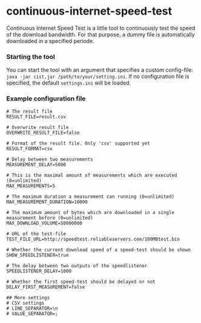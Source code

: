 continuous-internet-speed-test
==============================

Continuous Internet Speed Test is a little tool to continuously test the speed of the download bandwidth. For that purpose, a dummy file is automatically downloaded in a specified periode.

### Starting the tool
You can start the tool with an argument that specifies a custom config-file:
`java -jar cist.jar /path/to/your/setting.ini`. If no configuration file is specified, the default `settings.ini` will be loaded.

### Example configuration file
```
# The result file
RESULT_FILE=result.csv

# Overwrite result file
OVERWRITE_RESULT_FILE=false

# Format of the result file. Only 'csv' supported yet
RESULT_FORMAT=csv

# Delay between two measurements
MEASUREMENT_DELAY=5000

# This is the maximal amount of measurements which are executed (0=unlimited)
MAX_MEASUREMENTS=5

# The maximum duration a measurement can running (0=unlimited)
MAX_MEASUREMENT_DURATION=10000

# The maximum amount of bytes which are downloaded in a single measurement before (0=unlimited)
MAX_DOWNLOAD_VOLUME=50000000

# URL of the test-file
TEST_FILE_URL=http://speedtest.reliableservers.com/100MBtest.bin

# Whether the current download speed of a speed-test should be shown
SHOW_SPEEDLISTENER=true

# The delay between two outputs of the speedlistener
SPEEDLISTENER_DELAY=1000

# Whether the first speed-test should be delayed or not
DELAY_FIRST_MEASUREMENT=false

## More settings
# CSV settings
# LINE_SEPARATOR=\n
# VALUE_SEPARATOR=;
```
